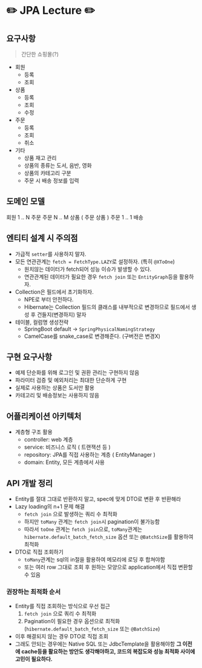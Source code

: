 # ✏️ JPA Lecture ✏️

## 요구사항

> 간단한 쇼핑몰(?)

- 회원
  - 등록
  - 조회
- 상품
  - 등록
  - 조회
  - 수정
- 주문
  - 등록
  - 조회
  - 취소
- 기타
  - 상품 재고 관리
  - 상품의 종류는 도서, 음반, 영화
  - 상품의 카테고리 구분
  - 주문 시 배송 정보를 입력

## 도메인 모델

회원 1 .. N 주문
주문 N .. M 상품 ( 주문 상품 )
주문 1 .. 1 배송

## 엔티티 설계 시 주의점

- 가급적 `setter`를 사용하지 말자.
- 모든 연관관계는 `fetch = FetchType.LAZY`로 설정하자. (특히 `@XToOne`)
  - 원치않는 데이터가 fetch되어 성능 이슈가 발생할 수 있다.
  - 연관관계된 데이터가 필요한 경우 `fetch join` 또는 `EntityGraph`등을 활용하자. 
- Collection은 필드에서 초기화하자.
  - NPE로 부터 안전하다.
  - Hibernate는 Collection 필드의 클래스를 내부적으로 변경하므로 필드에서 생성 후 건들지(변경하지) 말자
- 테이블, 컬럼명 생성전략
  - SpringBoot default -> `SpringPhysicalNamingStrategy`
  - CamelCase를 snake_case로 변경해준다. (구버전은 변경X)


## 구현 요구사항

- 예제 단순화를 위해 로그인 및 권환 관리는 구현하지 않음
- 파라미터 검증 및 예외처리는 최대한 단순하게 구현
- 실제로 사용하는 상품은 도서만 활용
- 카테고리 및 배송정보는 사용하지 않음

## 어플리케이션 아키텍처

- 계층형 구조 활용
  - controller: web 계층
  - service: 비즈니스 로직 ( 트랜잭션 등 )
  - repository: JPA를 직접 사용하는 계층 ( EntityManager )
  - domain: Entity, 모든 계층에서 사용

## API 개발 정리

* Entity를 절대 그대로 반환하지 말고, spec에 맞게 DTO로 변환 후 반환해라
* Lazy loading의 n+1 문제 해결
  * `fetch join` 으로 발생하는 쿼리 수 최적화
  * 하지만 `toMany` 관계는 `fetch join`시 pagination이 불가능함
  * 따라서 `toOne` 관계는 `fetch join`으로, `toMany`관계는 `hibernate.default_batch_fetch_size` 옵션 또는 `@BatchSize`를 활용하여 최적화
* DTO로 직접 조회하기
  * `toMany`관계는 sql의 in절을 활용하여 메모리에 로딩 후 합쳐야함
  * 또는 여러 row 그대로 조회 후 원하는 모양으로 application에서 직접 변환할 수 있음

### 권장하는 최적화 순서
* Entity를 직접 조회하는 방식으로 우선 접근
  1. `fetch join` 으로 쿼리 수 최적화
  2. Pagination이 필요한 경우 옵션으로 최적화 (`hibernate.default_batch_fetch_size` 또는 `@BatchSize`)
* 이후 해결되지 않는 경우 DTO로 직접 조회
* 그래도 안되는 경우에는 Native SQL 또는 JdbcTemplate을 활용해야함
**그 이전에 cache등을 활요하는 방안도 생각해야하고, 코드의 복잡도와 성능 최적화 사이에 고민이 필요하다.**

